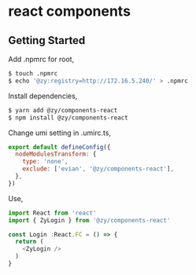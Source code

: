 # react components

## Getting Started

Add .npmrc for root,

```bash
$ touch .npmrc
$ echo '@zy:registry=http://172.16.5.240/' > .npmrc
```

Install dependencies,

```bash
$ yarn add @zy/components-react
$ npm install @zy/components-react
```

Change umi setting in .umirc.ts,

```js
export default defineConfig({
  nodeModulesTransform: {
    type: 'none',
    exclude: ['evian', '@zy/components-react'],
  },
})
```

Use,
```js
import React from 'react'
import { ZyLogin } from '@zy/components-react'

const Login :React.FC = () => {
  return (
    <ZyLogin />
  )
}
```